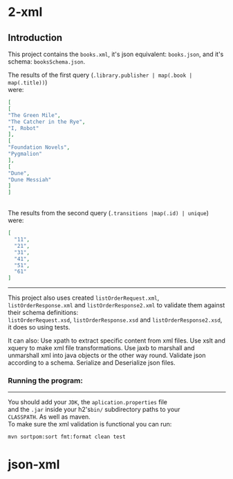# 2-xml


## Introduction

This project contains the `books.xml`, it's json equivalent: `books.json`, and it's schema: `booksSchema.json`.

The results of the first query (`.library.publisher | map(.book | map(.title))`) \
were:

```json
[
[
"The Green Mile",
"The Catcher in the Rye",
"I, Robot"
],
[
"Foundation Novels",
"Pygmalion"
],
[
"Dune",
"Dune Messiah"
]
]
```

\
The results from the second query (`.transitions |map(.id) | unique`) were:

```json
[
  "11",
  "21",
  "31",
  "41",
  "51",
  "61"
]
```
---

This project also uses created `listOrderRequest.xml`, `listOrderResponse.xml` and `listOrderResponse2.xml` to validate them against their schema definitions:
\
`listOrderRequest.xsd`, `listOrderResponse.xsd` and `listOrderResponse2.xsd`, it does so using tests.

It can also:
Use xpath to extract specific content from xml files.
Use xslt and xquery to make xml file transformations.
Use jaxb to marshall and unmarshall xml into java objects or the other way round.
Validate json according to a schema.
Serialize and Deserialize json files.

### Running the program:

---

You should add your `JDK`, the `aplication.properties` file \
and the `.jar` inside your h2's`bin/` subdirectory paths to your \
`CLASSPATH`. As well as maven. \
To make sure the xml validation is functional you can run:

```BASH 
mvn sortpom:sort fmt:format clean test
``` 
# json-xml
